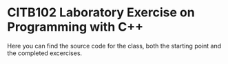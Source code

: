 # CITB102 Laboratory Exercise on Programming with C++
Here you can find the source code for the class, both the starting point and the completed excercises.
